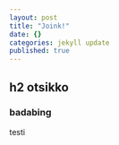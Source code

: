 ```yaml
---
layout: post
title: "Joink!"
date: {}
categories: jekyll update
published: true
---
```


## h2 otsikko

### badabing

testi

